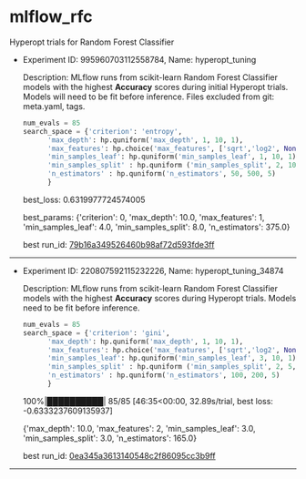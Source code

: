 # mlflow_rfc

Hyperopt trials for Random Forest Classifier

- Experiment ID: 995960703112558784, Name: hyperopt_tuning

  Description: MLflow runs from scikit-learn Random Forest Classifier models with the highest **Accuracy** scores during initial Hyperopt trials. Models will need to be fit before inference. Files excluded from git: meta.yaml, tags.

  ```python
  num_evals = 85
  search_space = {'criterion': 'entropy',
        'max_depth': hp.quniform('max_depth', 1, 10, 1),
        'max_features': hp.choice('max_features', ['sqrt','log2', None]),
        'min_samples_leaf': hp.quniform('min_samples_leaf', 1, 10, 1),
        'min_samples_split' : hp.quniform ('min_samples_split', 2, 10, 1),
        'n_estimators' : hp.quniform('n_estimators', 50, 500, 5)
        }
  ```

  best_loss: 0.6319977724574005

  best_params: {'criterion': 0, 'max_depth': 10.0, 'max_features': 1, 'min_samples_leaf': 4.0, 'min_samples_split': 8.0, 'n_estimators': 375.0}

  best run_id: [79b16a349526460b98af72d593fde3ff](./995960703112558784/79b16a349526460b98af72d593fde3ff/)

---

- Experiment ID: 220807592115232226, Name: hyperopt_tuning_34874

  Description: MLflow runs from scikit-learn Random Forest Classifier models with the highest **Accuracy** scores during Hyperopt trials. Models need to be fit before inference.

  ```python
  num_evals = 85
  search_space = {'criterion': 'gini',
        'max_depth': hp.quniform('max_depth', 1, 10, 1),
        'max_features': hp.choice('max_features', ['sqrt','log2', None]),
        'min_samples_leaf': hp.quniform('min_samples_leaf', 3, 10, 1),
        'min_samples_split' : hp.quniform ('min_samples_split', 2, 5, 1),
        'n_estimators' : hp.quniform('n_estimators', 100, 200, 5)
        }
  ```

  100%|██████████| 85/85 [46:35<00:00, 32.89s/trial, best loss: -0.6333237609135937]

  {'max_depth': 10.0, 'max_features': 2, 'min_samples_leaf': 3.0, 'min_samples_split': 3.0, 'n_estimators': 165.0}

  best run_id: [0ea345a3613140548c2f86095cc3b9ff](./220807592115232226/0ea345a3613140548c2f86095cc3b9ff/)

---
